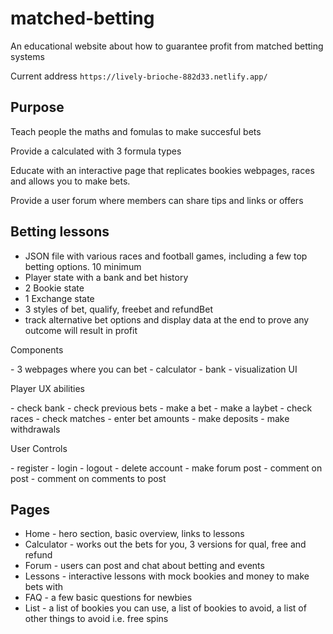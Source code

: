 # matched-betting
An educational website about how to guarantee profit from matched betting systems

Current address `https://lively-brioche-882d33.netlify.app/`
## Purpose 
<p>Teach people the maths and fomulas to make succesful bets </p>
<p>Provide a calculated with 3 formula types</p>
<p>Educate with an interactive page that replicates bookies webpages, races and allows you to make bets.</p>
<p>Provide a user forum where members can share tips and links or offers</p>

## Betting lessons
- JSON file with various races and football games, including a few top betting options. 10 minimum
- Player state with a bank and bet history
- 2 Bookie state
- 1 Exchange state
- 3 styles of bet, qualify, freebet and refundBet
- track alternative bet options and display data at the end to prove any outcome will result in profit

<p>Components</p>
- 3 webpages where you can bet
- calculator
- bank
- visualization UI
  
<p>Player UX abilities</p>
- check bank
- check previous bets
- make a bet
- make a laybet
- check races
- check matches
- enter bet amounts
- make deposits
- make withdrawals
  
<p>User Controls</p>
- register
- login
- logout
- delete account
- make forum post
- comment on post
- comment on comments to post
  
## Pages
- Home - hero section, basic overview, links to lessons
- Calculator - works out the bets for you, 3 versions for qual, free and refund 
- Forum - users can post and chat about betting and events
- Lessons - interactive lessons with mock bookies and money to make bets with
- FAQ - a few basic questions for newbies
- List - a list of bookies you can use, a list of bookies to avoid, a list of other things to avoid i.e. free spins

